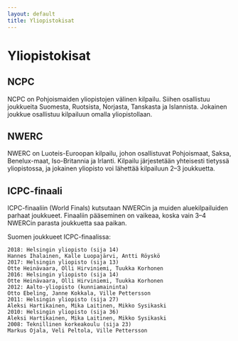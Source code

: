 ```yaml
---
layout: default
title: Yliopistokisat
---
```


# Yliopistokisat
## NCPC

NCPC on Pohjoismaiden yliopistojen välinen kilpailu. Siihen osallistuu joukkueita Suomesta, Ruotsista, Norjasta, Tanskasta ja Islannista. Jokainen joukkue osallistuu kilpailuun omalla yliopistollaan.
## NWERC

NWERC on Luoteis-Euroopan kilpailu, johon osallistuvat Pohjoismaat, Saksa, Benelux-maat, Iso-Britannia ja Irlanti. Kilpailu järjestetään yhteisesti tietyssä yliopistossa, ja jokainen yliopisto voi lähettää kilpailuun 2–3 joukkuetta.
## ICPC-finaali

ICPC-finaaliin (World Finals) kutsutaan NWERCin ja muiden aluekilpailuiden parhaat joukkueet. Finaaliin pääseminen on vaikeaa, koska vain 3–4 NWERCin parasta joukkuetta saa paikan.

Suomen joukkueet ICPC-finaalissa:

    2018: Helsingin yliopisto (sija 14)
    Hannes Ihalainen, Kalle Luopajärvi, Antti Röyskö
    2017: Helsingin yliopisto (sija 13)
    Otte Heinävaara, Olli Hirviniemi, Tuukka Korhonen
    2016: Helsingin yliopisto (sija 14)
    Otte Heinävaara, Olli Hirviniemi, Tuukka Korhonen
    2012: Aalto-yliopisto (kunniamaininta)
    Otto Ebeling, Janne Kokkala, Ville Pettersson
    2011: Helsingin yliopisto (sija 27)
    Aleksi Hartikainen, Mika Laitinen, Mikko Sysikaski
    2010: Helsingin yliopisto (sija 36)
    Aleksi Hartikainen, Mika Laitinen, Mikko Sysikaski
    2008: Teknillinen korkeakoulu (sija 23)
    Markus Ojala, Veli Peltola, Ville Pettersson 